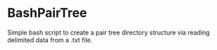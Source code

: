 # BashPairTree
Simple bash script to create a pair tree directory structure via reading delimited data from a .txt file.
